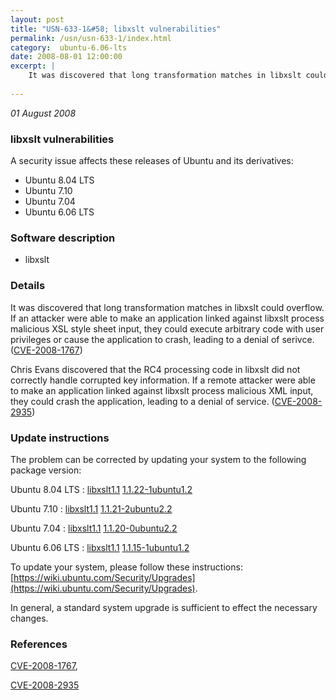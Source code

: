 ```yaml
---
layout: post
title: "USN-633-1&#58; libxslt vulnerabilities"
permalink: /usn/usn-633-1/index.html
category:  ubuntu-6.06-lts
date: 2008-08-01 12:00:00
excerpt: |
    It was discovered that long transformation matches in libxslt could overflow.  If an attacker were able to make an application linked against libxslt process malicious XSL style sheet input, they could execute arbitrary code with user privileges or cause the application to crash, leading to a denial of serivce. ([CVE-2008-1767](http://people.ubuntu.com/~ubuntu-security/cve/CVE-2008-1767))
    
--- 
```

 
 

*01 August 2008*

### libxslt vulnerabilities

A security issue affects these releases of Ubuntu and its derivatives:

* Ubuntu 8.04 LTS
* Ubuntu 7.10
* Ubuntu 7.04
* Ubuntu 6.06 LTS

### Software description

* libxslt 

### Details

It was discovered that long transformation matches in libxslt could overflow. If an attacker were able to make an application linked against libxslt process malicious XSL style sheet input, they could execute arbitrary code with user privileges or cause the application to crash, leading to a denial of serivce. ([CVE-2008-1767](http://people.ubuntu.com/~ubuntu-security/cve/CVE-2008-1767))

Chris Evans discovered that the RC4 processing code in libxslt did not correctly handle corrupted key information. If a remote attacker were able to make an application linked against libxslt process malicious XML input, they could crash the application, leading to a denial of service. ([CVE-2008-2935](http://people.ubuntu.com/~ubuntu-security/cve/CVE-2008-2935)) 

### Update instructions

The problem can be corrected by updating your system to the following package version:

Ubuntu 8.04 LTS
 : [libxslt1.1](https://launchpad.net/ubuntu/+source/libxslt) <span> [1.1.22-1ubuntu1.2](https://launchpad.net/ubuntu/+source/libxslt/1.1.22-1ubuntu1.2) </span> 

Ubuntu 7.10
 : [libxslt1.1](https://launchpad.net/ubuntu/+source/libxslt) <span> [1.1.21-2ubuntu2.2](https://launchpad.net/ubuntu/+source/libxslt/1.1.21-2ubuntu2.2) </span> 

Ubuntu 7.04
 : [libxslt1.1](https://launchpad.net/ubuntu/+source/libxslt) <span> [1.1.20-0ubuntu2.2](https://launchpad.net/ubuntu/+source/libxslt/1.1.20-0ubuntu2.2) </span> 

Ubuntu 6.06 LTS
 : [libxslt1.1](https://launchpad.net/ubuntu/+source/libxslt) <span> [1.1.15-1ubuntu1.2](https://launchpad.net/ubuntu/+source/libxslt/1.1.15-1ubuntu1.2) </span> 

To update your system, please follow these instructions: [https://wiki.ubuntu.com/Security/Upgrades](https://wiki.ubuntu.com/Security/Upgrades).

In general, a standard system upgrade is sufficient to effect the necessary changes. 

### References

 
 [CVE-2008-1767](http://people.ubuntu.com/~ubuntu-security/cve/CVE-2008-1767), 

 [CVE-2008-2935](http://people.ubuntu.com/~ubuntu-security/cve/CVE-2008-2935)
 

